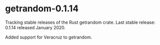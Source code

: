 # getrandom-0.1.14

Tracking stable releases of the Rust getrandom crate.  Last stable release: 0.1.14 released January 2020.

Added support for Veracruz to getrandom.

